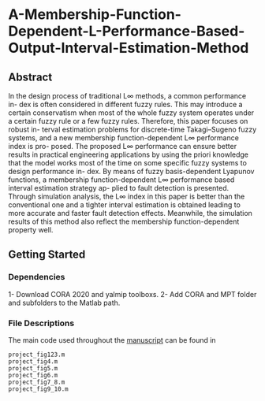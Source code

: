 # A-Membership-Function-Dependent-L-Performance-Based-Output-Interval-Estimation-Method

## Abstract

In the design process of traditional L∞ methods, a common performance in-
dex is often considered in different fuzzy rules. This may introduce a certain
conservatism when most of the whole fuzzy system operates under a certain
fuzzy rule or a few fuzzy rules. Therefore, this paper focuses on robust in-
terval estimation problems for discrete-time Takagi–Sugeno fuzzy systems,
and a new membership function-dependent L∞ performance index is pro-
posed. The proposed L∞ performance can ensure better results in practical
engineering applications by using the priori knowledge that the model works
most of the time on some specific fuzzy systems to design performance in-
dex. By means of fuzzy basis-dependent Lyapunov functions, a membership
function-dependent L∞ performance based interval estimation strategy ap-
plied to fault detection is presented. Through simulation analysis, the L∞
index in this paper is better than the conventional one and a tighter interval
estimation is obtained leading to more accurate and faster fault detection
effects. Meanwhile, the simulation results of this method also reflect the
membership function-dependent property well.
## Getting Started

### Dependencies

1- Download CORA 2020 and yalmip toolboxs.
2- Add CORA and MPT folder and subfolders to the Matlab path.

### File Descriptions

The main code used throughout the [manuscript](https://arxiv.org/abs/2101.10784) can be found in
```
project_fig123.m
project_fig4.m
project_fig5.m
project_fig6.m
project_fig7_8.m
project_fig9_10.m
```
